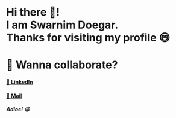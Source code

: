 # Hi there 🙋! <br> I am Swarnim Doegar.<br> Thanks for visiting my profile 😄

# 🔗 Wanna collaborate?
#### [💼 LinkedIn](https://www.linkedin.com/in/swarnim-doegar/)
#### [📩 Mail](mailto:swarnimdoegar@gmail.com)

##### Adios! 😀
